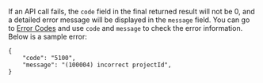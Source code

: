 If an API call fails, the `code` field in the final returned result will not be 0, and a detailed error message will be displayed in the `message` field. You can go to [Error Codes](https://intl.cloud.tencent.com/document/product/406/5903) and use `code` and `message` to check the error information.
Below is a sample error:

```
{
    "code": "5100",
    "message": "(100004) incorrect projectId",
}
```
